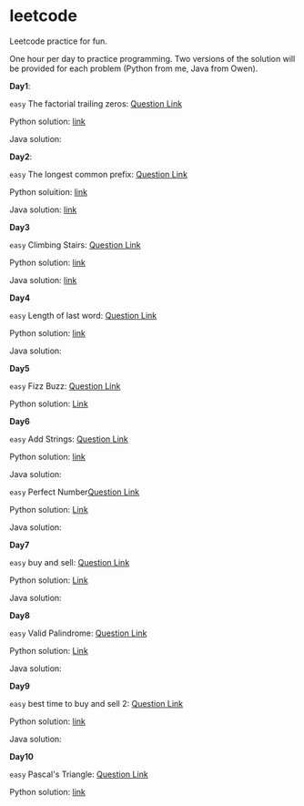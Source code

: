 # leetcode

Leetcode practice for fun.

One hour per day to practice programming. Two versions of the solution will be provided for each problem (Python from me, Java from Owen).

**Day1**:

`easy` The factorial trailing zeros: [Question Link](https://leetcode.com/problems/factorial-trailing-zeroes/)

Python solution: [link](Python/D1-easy-172.py)

Java solution:


**Day2**:

`easy` The longest common prefix: [Question Link](https://leetcode.com/problems/longest-common-prefix/)

Python soluition: [link](Python/D2-easy-14.py)

Java solution: [link](Java/LongestCommonPrefix.java)

**Day3**

`easy` 	Climbing Stairs: [Question Link](https://leetcode.com/problems/climbing-stairs/)

Python solution: [link](Python/D3-easy-70.py)

Java solution: [link]()


**Day4**

`easy` Length of last word: [Question Link](https://leetcode.com/problems/length-of-last-word/)

Python solution: [link](Python/D4-easy-58.py)

Java solution:

**Day5**

`easy` Fizz Buzz: [Question Link](https://leetcode.com/problems/fizz-buzz/)

Python solution: [Link](Python/D5-easy-412.py)

**Day6**

`easy`  Add Strings: [Question Link](https://leetcode.com/problems/add-strings/)

Python solution: [link](Python/D6-easy-415.py)

Java solution:

`easy` Perfect Number[Question Link](https://leetcode.com/problems/perfect-number/)

Python solution: [Link](Python/D6-easy-507.py)

Java solution:

**Day7**

`easy` buy and sell: [Question Link](https://leetcode.com/problems/best-time-to-buy-and-sell-stock/)

Python solution: [Link](Python/D7-easy-121.py)

Java solution:


**Day8**

`easy` Valid Palindrome: [Question Link](https://leetcode.com/problems/valid-palindrome/)

Python solution: [Link](Python/D7-easy-125.py)

Java solution:



**Day9**

`easy` best time to buy and sell 2: [Question Link](https://leetcode.com/problems/best-time-to-buy-and-sell-stock-ii/)

Python solution: [link](Python/D9-easy-122.py)

Java solution:


**Day10**

`easy` Pascal's Triangle: [Question Link](https://leetcode.com/problems/pascals-triangle/)

Python solution: [link](Python/D10-easy-118.py)



